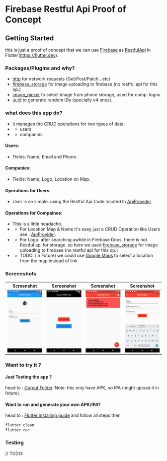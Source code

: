 # Firebase Restful Api Proof of Concept

## Getting Started

this is just a proof of concept that we can use [Firebase](http://firebase.google.com) as [RestfulApi](https://searchmicroservices.techtarget.com/definition/RESTful-API) in Flutter(https://flutter.dev).

### Packages/Plugins and why?

- [http](https://pub.dev/packages/http) for network requests (Get/Post/Patch...etc)
- [firebase_storage](https://pub.dev/packages/firebase_storage) for image uploading to firebase (no restful api for this op.)
- [image_picker](https://pub.dev/packages/image_picker) to select image from phone storage, used for comp. logos.
- [uuid](https://pub.dev/packages/uuid) to generate random IDs (specially v4 ones).

### what does this app do?
- it manages the [CRUD](https://en.wikipedia.org/wiki/Create,_read,_update_and_delete) operations for two types of data:
- - users
- - companies

#### Users:
- Fields: Name, Email and Phone.

#### Companies:
- Fields: Name, Logo, Location on Map.

#### Operations for Users:
- User is so simple. using the Restful Api Code located In [ApiProvider](lib/utils/firebase_restful_api.dart).

#### Operations for Compaines:
- This is a little headache.
- - For Location Map & Name it's easy just a CRUD Operation like Users see :  [ApiProvider](lib/utils/firebase_restful_api.dart).
- - For Logo. after searching awhile in Firebase Docs, there is not Restful api for storage. so here we used [firebase_storage](https://pub.dev/packages/firebase_storage) for image uploading to firebase (no restful api for this op.)
- - TODO: (in Future) we could use [Google Maps](https://pub.dev/packages/google_maps_flutter) to select a location from the map instead of link.

### Screenshots
| Screenshot | Screenshot | Screenshot | Screenshot |
|:-:|:--:|:--:|:--:|
| <img src="https://github.com/Saifallak/firebase_curd_flutter/raw/master/screenshots/screenshot1.png" width="200"> | <img src="https://github.com/Saifallak/firebase_curd_flutter/raw/master/screenshots/screenshot2.png" width="200"> | <img src="https://github.com/Saifallak/firebase_curd_flutter/raw/master/screenshots/screenshot3.png" width="200"> | <img src="https://github.com/Saifallak/firebase_curd_flutter/raw/master/screenshots/screenshot4.png" width="200"> |



### Want to try it ?
#### Just Testing the app ?
head to : [Output Folder](output).
Note: this only have APK, no IPA (might upload it in future).

#### Want to run and generate your own APK/IPA?
head to : [Flutter installing guide](https://flutter.dev/docs/get-started/install) and follow all steps
then 
```
flutter clean
flutter run
```

### Testing
// TODO: 

